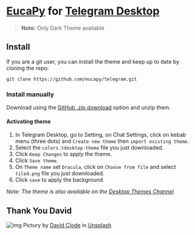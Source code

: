# [EucaPy]() for [Telegram Desktop]()
> **Note:** Only Dark Theme avaliable

<!-- Imagem aqui -->

## Install

If you are a git user, you can install the theme and keep up to date by cloning the repo:

    git clone https://github.com/eucapy/telegram.git

### Install manually

Download using the [GitHub .zip download](https://github.com/dracula/telegram/archive/master.zip) option and unzip them.

#### Activating theme

1.  In Telegram Desktop, go to Setting, on Chat Settings, click on kebab menu (three dots) and `Create new theme` then `import existing theme`.
2.  Select the `colors.tdesktop-theme` file you just downloaded.
3.  Click `Keep Changes` to apply the theme.
4.  Click `Save theme`.
5.  On `Theme name` set `Dracula`, click on `Choose from file` and select `tiled.png` file you just downloaded.
6.  Click `save` to apply the background.

_Note: The theme is also available on the [Desktop Themes Channel](https://t.me/themes)_

## Thank You David

![img](src/img/eucalyptus.jpg)
Pictury by <a href="https://unsplash.com/pt-br/@davidclode?utm_content=creditCopyText&utm_medium=referral&utm_source=unsplash">David Clode</a> in <a href="https://unsplash.com/pt-br/fotografias/arvores-de-folhas-verdes-na-floresta-seM6i8gJ7d0?utm_content=creditCopyText&utm_medium=referral&utm_source=unsplash">Unsplash</a>
